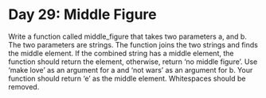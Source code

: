 # Day 29: Middle Figure
Write a function called middle_figure that takes two
parameters a, and b. The two parameters are strings. The
function joins the two strings and finds the middle element.
If the combined string has a middle element, the function should
return the element, otherwise, return ‘no middle figure’. Use
‘make love’ as an argument for a and ‘not wars’ as an
argument for b. Your function should return ‘e’ as the middle
element. Whitespaces should be removed.